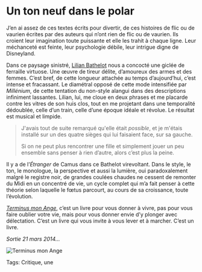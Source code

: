 # Un ton neuf dans le polar

J’en ai assez de ces textes écrits pour divertir, de ces histoires de flic ou de vaurien écrites par des auteurs qui n’ont rien de flic ou de vaurien. Ils croient leur imagination toute puissante et elle les trahit à chaque ligne. Leur méchanceté est feinte, leur psychologie débile, leur intrigue digne de Disneyland.

Dans ce paysage sinistré, [Lilian Bathelot](http://lilian.bathelot.free.fr/) nous a concocté une giclée de ferraille virtuose. Une œuvre de tireur délite, d’amoureux des armes et des femmes. C’est bref, de cette longueur attachée au temps d’aujourd’hui, c’est intense et fracassant. Le diamétral opposé de cette mode intensifiée par *Millénium*, de cette tentation du non-style alangui dans des descriptions infiniment lassantes. Lilian, lui, me cloue en deux phrases et me placarde contre les vitres de son huis clos, tout en me projetant dans une temporalité dédoublée, celle d’un train, celle d’une époque idéale et révolue. Le résultat est musical et limpide.

> J'avais tout de suite remarqué qu'elle était *possible*, et je m'étais installé sur un des quatre sièges qui lui faisaient face, sur sa gauche.
> 
> 
> 
> Si on ne peut plus rencontrer une fille et simplement jouer un peu ensemble sans penser à rien d’autre, alors c’est plus la peine.

Il y a de l’*Étranger* de Camus dans ce Bathelot virevoltant. Dans le style, le ton, le monologue, la perspective et aussi la lumière, oui paradoxalement malgré le registre noir, de grandes coulées chaudes ne cessent de remonter du Midi en un concentré de vie, un cycle complet qui m’a fait penser à cette théorie selon laquelle le fœtus parcourt, au cours de sa croissance, toute l’évolution.

[*Terminus mon Ange*](http://www.lamanufacturedelivres.com/le_site/Terminus_mon_ange.html), c’est un livre pour vous donner à vivre, pas pour vous faire oublier votre vie, mais pour vous donner envie d’y plonger avec délectation. C’est un livre qui vous invite à vous lever et à marcher. C’est un livre.

*Sortie 21 mars 2014...*

![Terminus mon Ange](http://blog.tcrouzet.comhttps://tcrouzet.com/images_tc/2014/02/terminus-560x900.jpg)



Tags: Critique, une